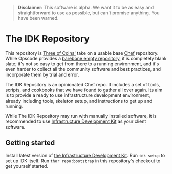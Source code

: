 > **Disclaimer:** This software is alpha. We want it to be as easy and
> straightforward to use as possible, but can't promise anything. You
> have been warned.

The IDK Repository
==================

This repository is [Three of Coins'](http://3ofcoins.net/) take on
a usable base [Chef](http://www.opscode.com/chef/) repository. While
Opscode provides
a [barebone empty repository](https://github.com/opscode/chef-repo/),
it is completely blank slate; it's not so easy to get from there to
a running environment, and it's even harder to collect all the
community software and best practices, and incorporate them by trial
and error.

The IDK Repository is an opinionated Chef repo. It includes
a set of tools, scripts, and cookbooks that we have found to gather
all over again. Its aim is to provide a ready to use infrastructure
development environment, already including tools, skeleton setup, and
instructions to get up and running.

While The IDK Repository may run with manually installed software, it
is recommended to use
[Infrastructure Development Kit](https://github.com/3ofcoins/idk/releases)
as your client software.

Getting started
---------------

Install latest version of
[the Infrastructure Development Kit](https://github.com/3ofcoins/idk/releases). Run
`idk setup` to set up IDK itself. Run `thor repo:bootstrap` in this
repository's checkout to get yourself started.
  
